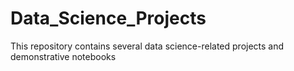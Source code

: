 # Data_Science_Projects
This repository contains several data science-related projects and demonstrative notebooks
